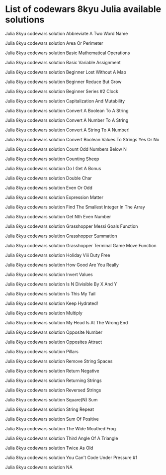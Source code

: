 # List of codewars 8kyu Julia available solutions

Julia 8kyu codewars solution Abbreviate A Two Word Name

Julia 8kyu codewars solution Area Or Perimeter

Julia 8kyu codewars solution Basic Mathematical Operations

Julia 8kyu codewars solution Basic Variable Assignment

Julia 8kyu codewars solution Beginner Lost Without A Map

Julia 8kyu codewars solution Beginner Reduce But Grow

Julia 8kyu codewars solution Beginner Series #2 Clock

Julia 8kyu codewars solution Capitalization And Mutability

Julia 8kyu codewars solution Convert A Boolean To A String

Julia 8kyu codewars solution Convert A Number To A String

Julia 8kyu codewars solution Convert A String To A Number!

Julia 8kyu codewars solution Convert Boolean Values To Strings Yes Or No

Julia 8kyu codewars solution Count Odd Numbers Below N

Julia 8kyu codewars solution Counting Sheep

Julia 8kyu codewars solution Do I Get A Bonus

Julia 8kyu codewars solution Double Char

Julia 8kyu codewars solution Even Or Odd

Julia 8kyu codewars solution Expression Matter

Julia 8kyu codewars solution Find The Smallest Integer In The Array

Julia 8kyu codewars solution Get Nth Even Number

Julia 8kyu codewars solution Grasshopper Messi Goals Function

Julia 8kyu codewars solution Grasshopper Summation

Julia 8kyu codewars solution Grasshopper Terminal Game Move Function

Julia 8kyu codewars solution Holiday Viii Duty Free

Julia 8kyu codewars solution How Good Are You Really

Julia 8kyu codewars solution Invert Values

Julia 8kyu codewars solution Is N Divisible By X And Y

Julia 8kyu codewars solution Is This My Tail

Julia 8kyu codewars solution Keep Hydrated!

Julia 8kyu codewars solution Multiply

Julia 8kyu codewars solution My Head Is At The Wrong End

Julia 8kyu codewars solution Opposite Number

Julia 8kyu codewars solution Opposites Attract

Julia 8kyu codewars solution Pillars

Julia 8kyu codewars solution Remove String Spaces

Julia 8kyu codewars solution Return Negative

Julia 8kyu codewars solution Returning Strings

Julia 8kyu codewars solution Reversed Strings

Julia 8kyu codewars solution Square(N) Sum

Julia 8kyu codewars solution String Repeat

Julia 8kyu codewars solution Sum Of Positive

Julia 8kyu codewars solution The Wide Mouthed Frog

Julia 8kyu codewars solution Third Angle Of A Triangle

Julia 8kyu codewars solution Twice As Old

Julia 8kyu codewars solution You Can't Code Under Pressure #1

Julia 8kyu codewars solution NA

